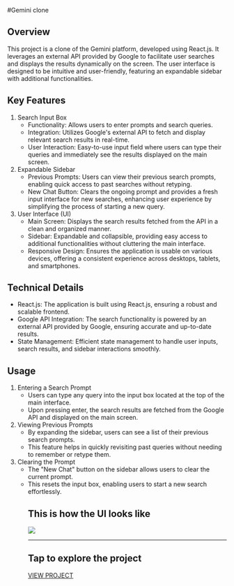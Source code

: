#Gemini clone

<h2>Overview</h2>
This project is a clone of the Gemini platform, developed using React.js. It leverages an external API provided by Google to facilitate user searches and displays the results dynamically on the screen. The user interface is designed to be intuitive and user-friendly, featuring an expandable sidebar with additional functionalities.

<h2>Key Features</h2>

<ol>
<li>Search Input Box
<ul>
<li>Functionality: Allows users to enter prompts and search queries.</li>
<li>Integration: Utilizes Google's external API to fetch and display relevant search results in real-time.</li>
<li>User Interaction: Easy-to-use input field where users can type their queries and immediately see the results displayed on the main screen.</li></ul>
</li>

<li>Expandable Sidebar
<ul>

<li>Previous Prompts: Users can view their previous search prompts, enabling quick access to past searches without retyping.</li>
<li>New Chat Button: Clears the ongoing prompt and provides a fresh input interface for new searches, enhancing user experience by simplifying the process of starting a new query.</li>
</ul>
</li>


<li>User Interface (UI)
<ul>
<li>Main Screen: Displays the search results fetched from the API in a clean and organized manner.</li>
<li>Sidebar: Expandable and collapsible, providing easy access to additional functionalities without cluttering the main interface.</li>
<li>Responsive Design: Ensures the application is usable on various devices, offering a consistent experience across desktops, tablets, and smartphones.</li>
<ul>
</li>
</ol>

  
<h2>Technical Details</h2>
<ul>
<li>React.js: The application is built using React.js, ensuring a robust and scalable frontend.</li>
<li>Google API Integration: The search functionality is powered by an external API provided by Google, ensuring accurate and up-to-date results.</li>
<li>State Management: Efficient state management to handle user inputs, search results, and sidebar interactions smoothly.</li>
</ul>
  
<h2>Usage</h2>
<ol>
<li>
Entering a Search Prompt
<ul>

<li>Users can type any query into the input box located at the top of the main interface.</li>
<li>Upon pressing enter, the search results are fetched from the Google API and displayed on the main screen.</li> </ul></li>

<li>Viewing Previous Prompts
<ul>
<li>By expanding the sidebar, users can see a list of their previous search prompts.</li>
<li>This feature helps in quickly revisiting past queries without needing to remember or retype them.</li></ul></li>

<li>Clearing the Prompt
<ul>

<li>The "New Chat" button on the sidebar allows users to clear the current prompt.</li>
<li>This resets the input box, enabling users to start a new search effortlessly.</li></ul></li>
<ol>


<h2> This is how the UI looks like </h2>
<img src="https://github.com/sanyuktakulkarni8/GeminiClone/assets/114467272/10c3c7b0-a985-40d5-aba2-2b81c089169c"/>
<hr>
<h2> Tap to explore the project</h2>
<a href="https://gemini-clone-ten-gamma.vercel.app/">VIEW PROJECT</a>





